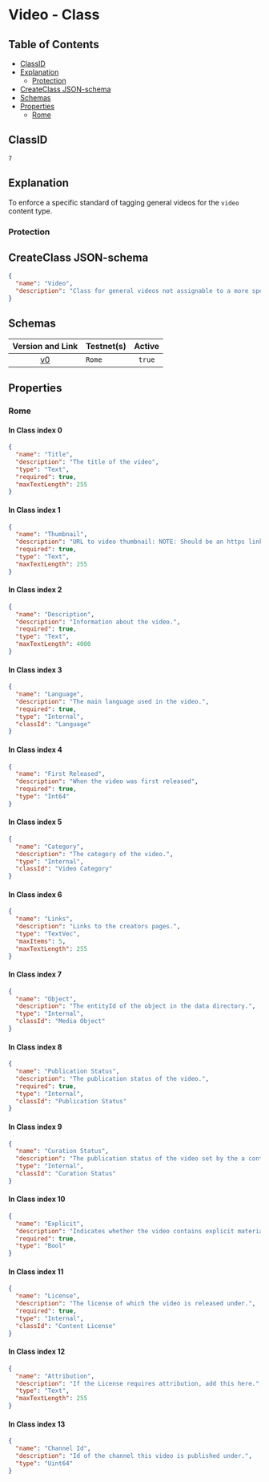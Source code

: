 Video - Class
=====================

Table of Contents
----------------
<!-- TOC START min:1 max:3 link:true asterisk:false update:true -->
  - [ClassID](#classid)
  - [Explanation](#explanation)
    - [Protection](#protection)
  - [CreateClass JSON-schema](#createclass-json-schema)
  - [Schemas](#schemas)
  - [Properties](#properties)
    - [Rome](#rome)
<!-- TOC END -->

## ClassID
`7`

## Explanation
To enforce a specific standard of tagging general videos for the `video` content type.

### Protection


## CreateClass JSON-schema
```json
{
  "name": "Video",
  "description": "Class for general videos not assignable to a more specific video content type."
}
```

## Schemas

|Version and Link                                           |   Testnet(s)     |Active |
|:---------------------------------------------------------:|------------------|:-----:|
| [v0](../../schemas/video/video0.json)                     | `Rome`           |`true` |

## Properties
### Rome

#### In Class index 0
```json
{
  "name": "Title",
  "description": "The title of the video",
  "type": "Text",
  "required": true,
  "maxTextLength": 255
}
```

#### In Class index 1
```json
{
  "name": "Thumbnail",
  "description": "URL to video thumbnail: NOTE: Should be an https link to an image of ratio 16:9, ideally 1280 pixels wide by 720 pixels tall, with a minimum width of 640 pixels, in JPEG or PNG format.",
  "required": true,
  "type": "Text",
  "maxTextLength": 255
}
```

#### In Class index 2
```json
{
  "name": "Description",
  "description": "Information about the video.",
  "required": true,
  "type": "Text",
  "maxTextLength": 4000
}
```

#### In Class index 3
```json
{
  "name": "Language",
  "description": "The main language used in the video.",
  "required": true,
  "type": "Internal",
  "classId": "Language"
}
```

#### In Class index 4
```json
{
  "name": "First Released",
  "description": "When the video was first released",
  "required": true,
  "type": "Int64"
}
```

#### In Class index 5
```json
{
  "name": "Category",
  "description": "The category of the video.",
  "type": "Internal",
  "classId": "Video Category"
}
```

#### In Class index 6
```json
{
  "name": "Links",
  "description": "Links to the creators pages.",
  "type": "TextVec",
  "maxItems": 5,
  "maxTextLength": 255
}
```

#### In Class index 7
```json
{
  "name": "Object",
  "description": "The entityId of the object in the data directory.",
  "type": "Internal",
  "classId": "Media Object"
}
```

#### In Class index 8
```json
{
  "name": "Publication Status",
  "description": "The publication status of the video.",
  "required": true,
  "type": "Internal",
  "classId": "Publication Status"
}
```

#### In Class index 9
```json
{
  "name": "Curation Status",
  "description": "The publication status of the video set by the a content curator on the platform.",
  "type": "Internal",
  "classId": "Curation Status"
}
```

#### In Class index 10
```json
{
  "name": "Explicit",
  "description": "Indicates whether the video contains explicit material.",
  "required": true,
  "type": "Bool"
}
```

#### In Class index 11
```json
{
  "name": "License",
  "description": "The license of which the video is released under.",
  "required": true,
  "type": "Internal",
  "classId": "Content License"
}
```

#### In Class index 12
```json
{
  "name": "Attribution",
  "description": "If the License requires attribution, add this here.",
  "type": "Text",
  "maxTextLength": 255
}
```

#### In Class index 13
```json
{
  "name": "Channel Id",
  "description": "Id of the channel this video is published under.",
  "type": "Uint64"
}
```

<!--
## Entities
If applicable:
[Link](../../entities/general/name-of-class.md)
-->
